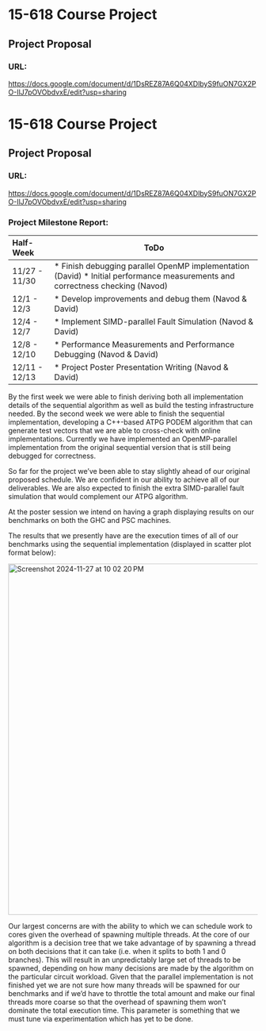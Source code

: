 # 15-618 Course Project
## Project Proposal
### URL:
https://docs.google.com/document/d/1DsREZ87A6Q04XDlbyS9fuON7GX2PO-IlJ7pOVObdvxE/edit?usp=sharing

# 15-618 Course Project
## Project Proposal
### URL:
https://docs.google.com/document/d/1DsREZ87A6Q04XDlbyS9fuON7GX2PO-IlJ7pOVObdvxE/edit?usp=sharing

### Project Milestone Report:

| Half-Week | ToDo |
|:------|------|
| 11/27 - 11/30 | * Finish debugging parallel OpenMP implementation (David)  * Initial performance measurements and correctness checking (Navod) |
| 12/1 - 12/3 | * Develop improvements and debug them (Navod & David) |
| 12/4 - 12/7 | * Implement SIMD-parallel Fault Simulation (Navod & David) |
| 12/8 - 12/10 | * Performance Measurements and Performance Debugging (Navod & David) |
| 12/11 - 12/13 | * Project Poster Presentation Writing (Navod & David) |

By the first week we were able to finish deriving both all implementation details of the sequential algorithm as well as build the testing infrastructure needed. By the second week we were able to finish the sequential implementation, developing a C++-based ATPG PODEM algorithm that can generate test vectors that we are able to cross-check with online implementations. Currently we have implemented an OpenMP-parallel implementation from the original sequential version that is still being debugged for correctness.

So far for the project we’ve been able to stay slightly ahead of our original proposed schedule. We are confident in our ability to achieve all of our deliverables. We are also expected to finish the extra SIMD-parallel fault simulation that would complement our ATPG algorithm.

At the poster session we intend on having a graph displaying results on our benchmarks on both the GHC and PSC machines.

The results that we presently have are the execution times of all of our benchmarks using the sequential implementation (displayed in scatter plot format below):

<img width="708" alt="Screenshot 2024-11-27 at 10 02 20 PM" src="https://github.com/user-attachments/assets/484f62e8-e4c7-482b-bb0e-c63218869e66">

Our largest concerns are with the ability to which we can schedule work to cores given the overhead of spawning multiple threads. At the core of our algorithm is a decision tree that we take advantage of by spawning a thread on both decisions that it can take (i.e. when it splits to both 1 and 0 branches). This will result in an unpredictably large set of threads to be spawned, depending on how many decisions are made by the algorithm on the particular circuit workload. Given that the parallel implementation is not finished yet we are not sure how many threads will be spawned for our benchmarks and if we’d have to throttle the total amount and make our final threads more coarse so that the overhead of spawning them won’t dominate the total execution time. This parameter is something that we must tune via experimentation which has yet to be done.

